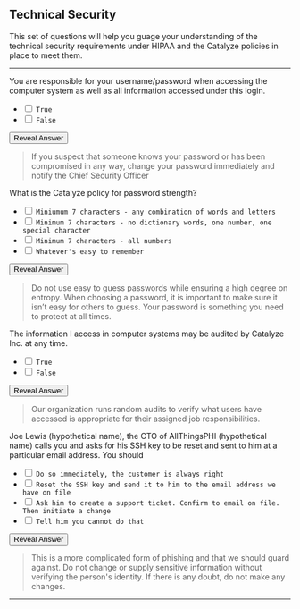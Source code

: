 ## Technical Security

This set of questions will help you guage your understanding of the technical security requirements under HIPAA and the Catalyze policies in place to meet them.

---

You are responsible for your username/password when accessing the computer system as well as all information accessed under this login.

- <input type="checkbox"> `True`
- <input type="checkbox"> `False`

<div class="reveal-answer">
	<button class="button">Reveal Answer</button>
	<blockquote><p>If you suspect that someone knows your password or has been compromised in any way, change your password immediately and notify the Chief Security Officer</p></blockquote>
</div>

What is the Catalyze policy for password strength?

- <input type="checkbox"> `Miniumum 7 characters - any combination of words and letters`
- <input type="checkbox"> `Minimum 7 characters - no dictionary words, one number, one special character`
- <input type="checkbox"> `Minimum 7 characters - all numbers`
- <input type="checkbox"> `Whatever's easy to remember`

<div class="reveal-answer">
	<button class="button">Reveal Answer</button>
	<blockquote><p> Do not use easy to guess passwords while ensuring a high degree on entropy. When choosing a password, it is important to make sure it isn’t easy for others to guess. Your password is something you need to protect at all times.</p></blockquote>
</div>

The information I access in computer systems may be audited by Catalyze Inc. at any time.

- <input type="checkbox"> `True`
- <input type="checkbox"> `False`

<div class="reveal-answer">
	<button class="button">Reveal Answer</button>
	<blockquote><p>Our organization runs random audits to verify what users have accessed is appropriate for their assigned job responsibilities.</p></blockquote>
</div>

Joe Lewis (hypothetical name), the CTO of AllThingsPHI (hypothetical name) calls you and asks for his SSH key to be reset and sent to him at a particular email address. You should

- <input type="checkbox"> `Do so immediately, the customer is always right`
- <input type="checkbox"> `Reset the SSH key and send it to him to the email address we have on file`
- <input type="checkbox"> `Ask him to create a support ticket. Confirm to email on file. Then initiate a change`
- <input type="checkbox"> `Tell him you cannot do that`

<div class="reveal-answer">
	<button class="button">Reveal Answer</button>
	<blockquote><p>This is a more complicated form of phishing and that we should guard against. Do not change or supply sensitive information without verifying the person's identity. If there is any doubt, do not make any changes.
</p></blockquote>
</div>

---